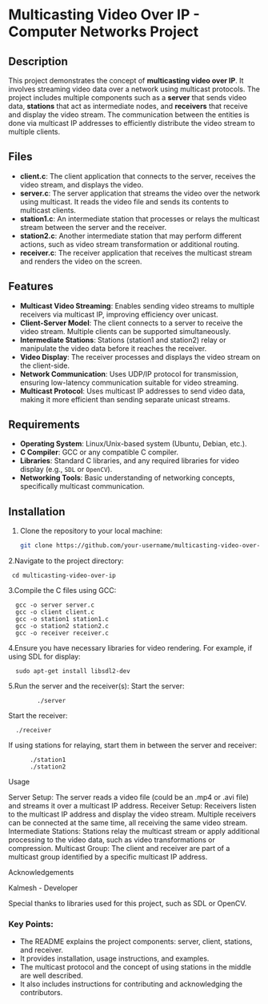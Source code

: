 # Multicasting Video Over IP - Computer Networks Project

## Description

This project demonstrates the concept of **multicasting video over IP**. It involves streaming video data over a network using multicast protocols. The project includes multiple components such as a **server** that sends video data, **stations** that act as intermediate nodes, and **receivers** that receive and display the video stream. The communication between the entities is done via multicast IP addresses to efficiently distribute the video stream to multiple clients.

## Files

- **client.c**: The client application that connects to the server, receives the video stream, and displays the video.
- **server.c**: The server application that streams the video over the network using multicast. It reads the video file and sends its contents to multicast clients.
- **station1.c**: An intermediate station that processes or relays the multicast stream between the server and the receiver.
- **station2.c**: Another intermediate station that may perform different actions, such as video stream transformation or additional routing.
- **receiver.c**: The receiver application that receives the multicast stream and renders the video on the screen.

## Features

- **Multicast Video Streaming**: Enables sending video streams to multiple receivers via multicast IP, improving efficiency over unicast.
- **Client-Server Model**: The client connects to a server to receive the video stream. Multiple clients can be supported simultaneously.
- **Intermediate Stations**: Stations (station1 and station2) relay or manipulate the video data before it reaches the receiver.
- **Video Display**: The receiver processes and displays the video stream on the client-side.
- **Network Communication**: Uses UDP/IP protocol for transmission, ensuring low-latency communication suitable for video streaming.
- **Multicast Protocol**: Uses multicast IP addresses to send video data, making it more efficient than sending separate unicast streams.

## Requirements

- **Operating System**: Linux/Unix-based system (Ubuntu, Debian, etc.).
- **C Compiler**: GCC or any compatible C compiler.
- **Libraries**: Standard C libraries, and any required libraries for video display (e.g., `SDL` or `OpenCV`).
- **Networking Tools**: Basic understanding of networking concepts, specifically multicast communication.

## Installation

1. Clone the repository to your local machine:

   ```bash
   git clone https://github.com/your-username/multicasting-video-over-ip.git
 2.Navigate to the project directory:
     
     cd multicasting-video-over-ip
  3.Compile the C files using GCC:

      gcc -o server server.c
      gcc -o client client.c
      gcc -o station1 station1.c
      gcc -o station2 station2.c
      gcc -o receiver receiver.c
  4.Ensure you have necessary libraries for video rendering. For example, if using SDL for display:

      sudo apt-get install libsdl2-dev
  5.Run the server and the receiver(s):
  Start the server:
        
            ./server
                  
  Start the receiver:

      ./receiver
   If using stations for relaying, start them in between the server and receiver:

          ./station1
          ./station2

        
  Usage
    
  Server Setup: The server reads a video file (could be an .mp4 or .avi file) and streams it over a multicast IP address.
  Receiver Setup: Receivers listen to the multicast IP address and display the video stream. Multiple receivers can be connected at the same time, all receiving the same video stream.
  Intermediate Stations: Stations relay the multicast stream or apply additional processing to the video data, such as video transformations or compression.
  Multicast Group: The client and receiver are part of a multicast group identified by a specific multicast IP address.

  Acknowledgements
  
  Kalmesh - Developer
  
  Special thanks to  libraries  used for this project, such as SDL or OpenCV.


  
### Key Points:

- The README explains the project components: server, client, stations, and receiver.
- It provides installation, usage instructions, and examples.
- The multicast protocol and the concept of using stations in the middle are well described.
- It also includes instructions for contributing and acknowledging the contributors.




